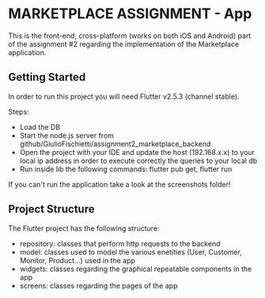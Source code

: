 # MARKETPLACE ASSIGNMENT - App

This is the front-end, cross-platform (works on both iOS and Android) part of the assignment #2 regarding the implementation of the Marketplace application.


## Getting Started

In order to run this project you will need Flutter v2.5.3 (channel stable). 

Steps:
- Load the DB
- Start the node.js server from github/GiulioFischietti/assignment2_marketplace_backend
- Open the project with your IDE and update the host (192.168.x.x) to your local ip address in order to execute correctly the queries to your local db
- Run inside lib the following commands: flutter pub get, flutter run

If you can't run the application take a look at the screenshots folder!

## Project Structure
The Flutter project has the following structure:
- repository: classes that perform http requests to the backend
- model: classes used to model the various enetities (User, Customer, Monitor, Product...) used in the app
- widgets: classes regarding the graphical repeatable components in the app
- screens: classes regarding the pages of the app

